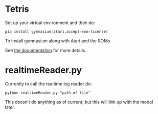  # Tetris
 Set up your virtual environment and then do:
 ```
 pip install gymnasium[atari,accept-rom-license]
 ```
To install gymnasium along with Atari and the ROMs

See [the documentation](https://gymnasium.farama.org/environments/atari/tetris/) for more details.


# realtimeReader.py
Currently to call the realtime log reader do:
```
python realtimeReader.py "path of file"
```
This doesn't do anything as of current, but this will link up with the model later.